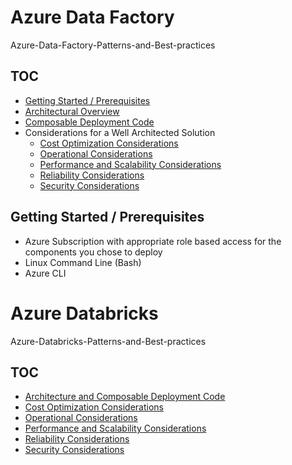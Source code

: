 # Azure Data Factory
Azure-Data-Factory-Patterns-and-Best-practices

## TOC
- [Getting Started / Prerequisites](docs/adfGetting-Started.md)
- [Architectural Overview](docs/architecture.md)
- [Composable Deployment Code](docs/Composable-Deployment-Code.md)
- Considerations for a Well Architected Solution
   - [Cost Optimization Considerations](docs/adfcostoptimization.md)
   - [Operational Considerations](docs/adfoperational.md)
   - [Performance and Scalability Considerations](docs/adfperformance.md)
   - [Reliability Considerations](docs/adfreliability.md)
   - [Security Considerations](docs/adfsecurity.md)  



## Getting Started / Prerequisites
- Azure Subscription with appropriate role based access for the components you chose to deploy
- Linux Command Line (Bash)
- Azure CLI


# Azure Databricks
Azure-Databricks-Patterns-and-Best-practices

## TOC
- [Architecture and Composable Deployment Code](docs/architecture.md)
- [Cost Optimization Considerations](docs/costoptimization.md)
- [Operational Considerations](docs/operational.md)
- [Performance and Scalability Considerations](docs/performance.md)
- [Reliability Considerations](docs/reliability.md)
- [Security Considerations](docs/adfsecurity.md)  
 
